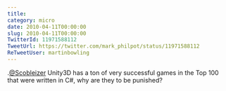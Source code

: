 ```yaml
---
title: 
category: micro
date: 2010-04-11T00:00:00
slug: 2010-04-11T00:00:00
TwitterId: 11971588112
TweetUrl: https://twitter.com/mark_philpot/status/11971588112
ReTweetUser: martinbowling
---
```


<i class="fa fa-retweet" aria-hidden="true"></i> .[@Scobleizer](https://twitter.com/Scobleizer) Unity3D has a ton of very successful games in the Top 100 that were written in C#, why are they to be punished?